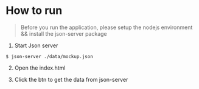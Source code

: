 # How to run

> Before you run the application, please setup the nodejs environment && install the json-server package

1. Start Json server

```properties
$ json-server ./data/mockup.json
```

2. Open the index.html

3. Click the btn to get the data from json-server